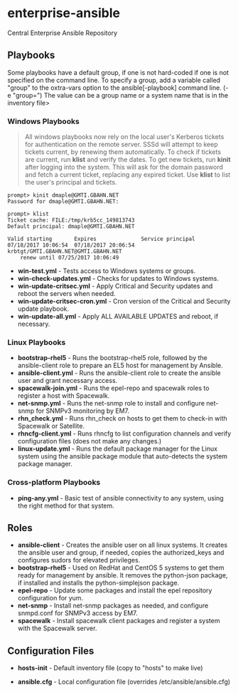 # enterprise-ansible
Central Enterprise Ansible Repository

## Playbooks
Some playbooks have a default group, if one is not hard-coded if one is
not specified on the command line.  To specify a group, add a variable
called "group" to the oxtra-vars option to the ansible[-playbook] 
command line. (-e "group=<value>") The value can be a group name or a
system name that is in the inventory file>

### Windows Playbooks
> All windows playbooks now rely on the local user's Kerberos tickets for 
> authentication on the remote server.  SSSd will attempt to keep tickets
> current, by renewing them automatically.  To check if tickets are current, 
> run __klist__ and verify the dates.  To get new tickets, run __kinit__ 
> after logging into the system.  This will ask for the domain
> password and fetch a current ticket, replacing any expired ticket.  Use
> __klist__ to list the user's principal and tickets.
```
prompt> kinit dmaple@GMTI.GBAHN.NET
Password for dmaple@GMTI.GBAHN.NET:

prompt> klist
Ticket cache: FILE:/tmp/krb5cc_149813743
Default principal: dmaple@GMTI.GBAHN.NET

Valid starting       Expires              Service principal
07/18/2017 10:06:54  07/18/2017 20:06:54  krbtgt/GMTI.GBAHN.NET@GMTI.GBAHN.NET
	renew until 07/25/2017 10:06:49
```

 * __win-test.yml__ - Tests access to Windows systems or groups.
 * __win-check-updates.yml__ - Checks for updates to Windows systems.
 * __win-update-critsec.yml__ - Apply Critical and Security updates and reboot the servers when needed.
 * __win-update-critsec-cron.yml__ - Cron version of the Critical and Security update playbook.
 * __win-update-all.yml__ - Apply ALL AVAILABLE UPDATES and reboot, if necessary.
  
### Linux Playbooks
 * __bootstrap-rhel5__ - Runs the bootstrap-rhel5 role, followed by the ansible-client role to prepare an EL5 host for management by Ansible.
 * __ansible-client.yml__ - Runs the ansible-client role to create the ansible user and grant necessary access.
 * __spacewalk-join.yml__ - Runs the epel-repo and spacewalk roles to register a host with Spacewalk.
 * __net-snmp.yml__ - Runs the net-snmp role to install and configure net-snmp for SNMPv3 monitoring by EM7.
 * __rhn_check.yml__ - Runs rhn_check on hosts to get them to check-in with Spacewalk or Satellite.
 * __rhncfg-client.yml__ - Runs rhncfg to list configuration channels and verify configuration files (does not make any changes.)
 * __linux-update.yml__ - Runs the default package manager for the Linux system using the ansible package module that auto-detects the system package manager.

### Cross-platform Playbooks
 * __ping-any.yml__ - Basic test of ansible connectivity to any system, using 
 the right method for that system.

## Roles

 * __ansible-client__ - Creates the ansible user on all linux systems.  It creates the ansible user and group, if needed, copies the authorized_keys and configures sudors for elevated privileges.
 * __bootstrap-rhel5__ - Used on RedHat and CentOS 5 systems to get them ready for management by ansible.  It removes the python-json package, if installed and installs the python-simplejson package.
 * __epel-repo__ - Update some packages and install the epel repository configuration for yum.
 * __net-snmp__ - Install net-snmp packages as needed, and configure snmpd.conf for SNMPv3 access by EM7.
 * __spacewalk__ - Install spacewalk client packages and register a system with the Spacewalk server.

## Configuration Files

 * __hosts-init__ - Default inventory file (copy to "hosts" to make live)

 * __ansible.cfg__ - Local configuration file (overrides /etc/ansible/ansible.cfg)

